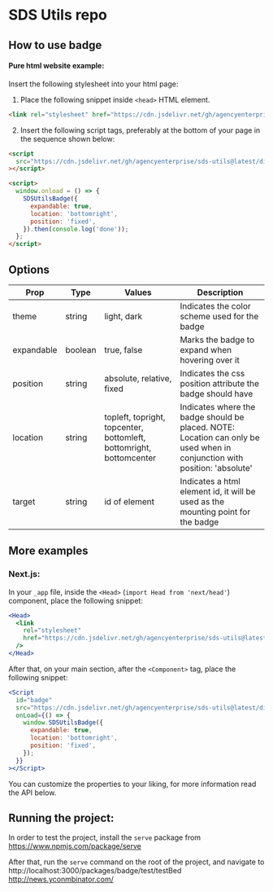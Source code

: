 # SDS Utils repo

## How to use badge

#### Pure html website example:

Insert the following stylesheet into your html page:

1. Place the following snippet inside `<head>` HTML element.

```html
<link rel="stylesheet" href="https://cdn.jsdelivr.net/gh/agencyenterprise/sds-utils@latest/dist/packages/badge/src/lib/badge.css"></link>
```

2. Insert the following script tags, preferably at the bottom of your page in the sequence shown below:

```html
<script
  src="https://cdn.jsdelivr.net/gh/agencyenterprise/sds-utils@latest/dist/packages/badge/src/lib/badge.js"
></script>

<script>
  window.onload = () => {
    SDSUtilsBadge({
      expandable: true,
      location: 'bottomright',
      position: 'fixed',
    }).then(console.log('done'));
  };
</script>
```

## Options

| Prop       | Type    | Values                                                              | Description                                                                                                               |
|------------|---------|---------------------------------------------------------------------|---------------------------------------------------------------------------------------------------------------------------|
| theme      | string  | light, dark                                                         | Indicates the color scheme used for the badge                                                                             |
| expandable | boolean | true, false                                                         | Marks the badge to expand when hovering over it                                                                           |
| position   | string  | absolute, relative, fixed                                           | Indicates the css position attribute the badge should have                                                                |
| location   | string  | topleft, topright, topcenter, bottomleft, bottomright, bottomcenter | Indicates where the badge should be placed. NOTE: Location can only be used when in conjunction with position: 'absolute' |
| target     | string  | id of element                                                       | Indicates a html element id, it will be used as the mounting point for the badge                                          |
## More examples

### Next.js:

In your `_app` file, inside the `<Head>` (`import Head from 'next/head'`) component, place the following snippet:

```jsx
<Head>
  <link
    rel="stylesheet"
    href="https://cdn.jsdelivr.net/gh/agencyenterprise/sds-utils@latest/dist/packages/badge/src/lib/badge.css"
  />
</Head>
```

After that, on your main section, after the `<Component>` tag, place the following snippet:

```jsx
<Script
  id="badge"
  src="https://cdn.jsdelivr.net/gh/agencyenterprise/sds-utils@latest/dist/packages/badge/src/lib/badge.js"
  onLoad={() => {
    window.SDSUtilsBadge({
      expandable: true,
      location: 'bottomright',
      position: 'fixed',
    });
  }}
></Script>
```

You can customize the properties to your liking, for more information read the API below.

## Running the project:

In order to test the project, install the `serve` package from https://www.npmjs.com/package/serve

After that, run the `serve` command on the root of the project, and navigate to http://localhost:3000/packages/badge/test/testBed
http://news.yconmbinator.com/
